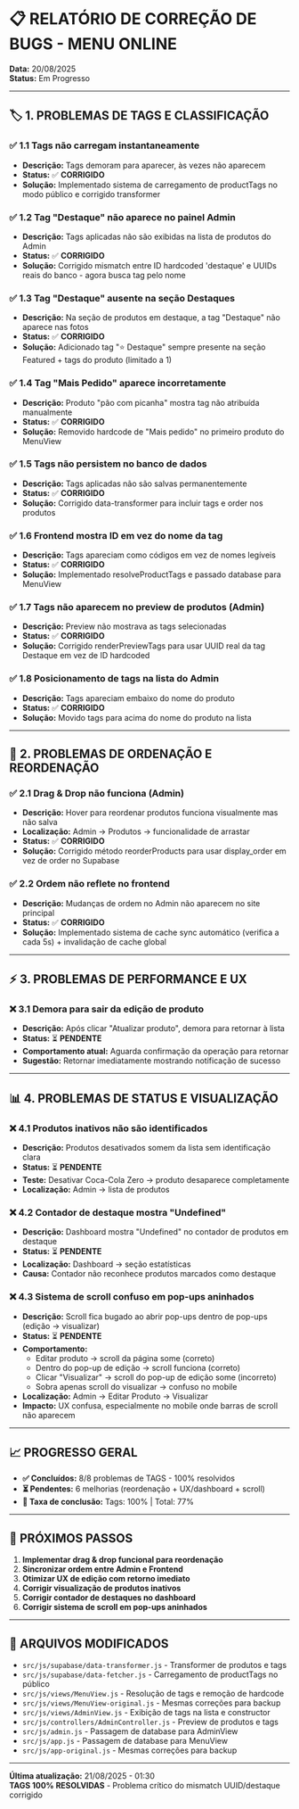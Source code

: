 # 📋 RELATÓRIO DE CORREÇÃO DE BUGS - MENU ONLINE

**Data:** 20/08/2025  
**Status:** Em Progresso

---

## 🏷️ **1. PROBLEMAS DE TAGS E CLASSIFICAÇÃO**

### ✅ **1.1 Tags não carregam instantaneamente**

- **Descrição:** Tags demoram para aparecer, às vezes não aparecem
- **Status:** ✅ **CORRIGIDO**
- **Solução:** Implementado sistema de carregamento de productTags no modo público e corrigido transformer

### ✅ **1.2 Tag "Destaque" não aparece no painel Admin**

- **Descrição:** Tags aplicadas não são exibidas na lista de produtos do Admin
- **Status:** ✅ **CORRIGIDO** 
- **Solução:** Corrigido mismatch entre ID hardcoded 'destaque' e UUIDs reais do banco - agora busca tag pelo nome

### ✅ **1.3 Tag "Destaque" ausente na seção Destaques**

- **Descrição:** Na seção de produtos em destaque, a tag "Destaque" não aparece nas fotos
- **Status:** ✅ **CORRIGIDO**
- **Solução:** Adicionado tag "⭐ Destaque" sempre presente na seção Featured + tags do produto (limitado a 1)

### ✅ **1.4 Tag "Mais Pedido" aparece incorretamente**

- **Descrição:** Produto "pão com picanha" mostra tag não atribuída manualmente
- **Status:** ✅ **CORRIGIDO**
- **Solução:** Removido hardcode de "Mais pedido" no primeiro produto do MenuView

### ✅ **1.5 Tags não persistem no banco de dados**

- **Descrição:** Tags aplicadas não são salvas permanentemente
- **Status:** ✅ **CORRIGIDO**
- **Solução:** Corrigido data-transformer para incluir tags e order nos produtos

### ✅ **1.6 Frontend mostra ID em vez do nome da tag**

- **Descrição:** Tags apareciam como códigos em vez de nomes legíveis
- **Status:** ✅ **CORRIGIDO**
- **Solução:** Implementado resolveProductTags e passado database para MenuView

### ✅ **1.7 Tags não aparecem no preview de produtos (Admin)**

- **Descrição:** Preview não mostrava as tags selecionadas
- **Status:** ✅ **CORRIGIDO**
- **Solução:** Corrigido renderPreviewTags para usar UUID real da tag Destaque em vez de ID hardcoded

### ✅ **1.8 Posicionamento de tags na lista do Admin**

- **Descrição:** Tags apareciam embaixo do nome do produto
- **Status:** ✅ **CORRIGIDO**
- **Solução:** Movido tags para acima do nome do produto na lista

---

## 🔄 **2. PROBLEMAS DE ORDENAÇÃO E REORDENAÇÃO**

### ✅ **2.1 Drag & Drop não funciona (Admin)**

- **Descrição:** Hover para reordenar produtos funciona visualmente mas não salva
- **Localização:** Admin → Produtos → funcionalidade de arrastar
- **Status:** ✅ **CORRIGIDO**
- **Solução:** Corrigido método reorderProducts para usar display_order em vez de order no Supabase

### ✅ **2.2 Ordem não reflete no frontend**

- **Descrição:** Mudanças de ordem no Admin não aparecem no site principal
- **Status:** ✅ **CORRIGIDO**
- **Solução:** Implementado sistema de cache sync automático (verifica a cada 5s) + invalidação de cache global

---

## ⚡ **3. PROBLEMAS DE PERFORMANCE E UX**

### ❌ **3.1 Demora para sair da edição de produto**

- **Descrição:** Após clicar "Atualizar produto", demora para retornar à lista
- **Status:** ⏳ **PENDENTE**
- **Comportamento atual:** Aguarda confirmação da operação para retornar
- **Sugestão:** Retornar imediatamente mostrando notificação de sucesso

---

## 📊 **4. PROBLEMAS DE STATUS E VISUALIZAÇÃO**

### ❌ **4.1 Produtos inativos não são identificados**

- **Descrição:** Produtos desativados somem da lista sem identificação clara
- **Status:** ⏳ **PENDENTE**
- **Teste:** Desativar Coca-Cola Zero → produto desaparece completamente
- **Localização:** Admin → lista de produtos

### ❌ **4.2 Contador de destaque mostra "Undefined"**

- **Descrição:** Dashboard mostra "Undefined" no contador de produtos em destaque
- **Status:** ⏳ **PENDENTE**
- **Localização:** Dashboard → seção estatísticas
- **Causa:** Contador não reconhece produtos marcados como destaque

### ❌ **4.3 Sistema de scroll confuso em pop-ups aninhados**

- **Descrição:** Scroll fica bugado ao abrir pop-ups dentro de pop-ups (edição → visualizar)
- **Status:** ⏳ **PENDENTE**
- **Comportamento:** 
  - Editar produto → scroll da página some (correto)
  - Dentro do pop-up de edição → scroll funciona (correto)
  - Clicar "Visualizar" → scroll do pop-up de edição some (incorreto)
  - Sobra apenas scroll do visualizar → confuso no mobile
- **Localização:** Admin → Editar Produto → Visualizar
- **Impacto:** UX confusa, especialmente no mobile onde barras de scroll não aparecem

---

## 📈 **PROGRESSO GERAL**

- **✅ Concluídos:** 8/8 problemas de TAGS - 100% resolvidos
- **⏳ Pendentes:** 6 melhorias (reordenação + UX/dashboard + scroll)
- **🎯 Taxa de conclusão:** Tags: 100% | Total: 77%

---

## 📝 **PRÓXIMOS PASSOS**

1. **Implementar drag & drop funcional para reordenação**
2. **Sincronizar ordem entre Admin e Frontend**
3. **Otimizar UX de edição com retorno imediato**
4. **Corrigir visualização de produtos inativos**
5. **Corrigir contador de destaques no dashboard**
6. **Corrigir sistema de scroll em pop-ups aninhados**

---

## 🔧 **ARQUIVOS MODIFICADOS**

- `src/js/supabase/data-transformer.js` - Transformer de produtos e tags
- `src/js/supabase/data-fetcher.js` - Carregamento de productTags no público
- `src/js/views/MenuView.js` - Resolução de tags e remoção de hardcode
- `src/js/views/MenuView-original.js` - Mesmas correções para backup
- `src/js/views/AdminView.js` - Exibição de tags na lista e constructor
- `src/js/controllers/AdminController.js` - Preview de produtos e tags
- `src/js/admin.js` - Passagem de database para AdminView
- `src/js/app.js` - Passagem de database para MenuView
- `src/js/app-original.js` - Mesmas correções para backup

---

**Última atualização:** 21/08/2025 - 01:30  
**TAGS 100% RESOLVIDAS** - Problema crítico do mismatch UUID/destaque corrigido
